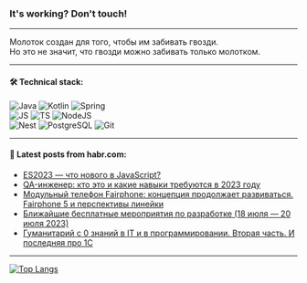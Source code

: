 ### It's working? Don't touch!

---
Молоток создан для того, чтобы им забивать гвозди. <br>
Но это не значит, что гвозди можно забивать только молотком.

---

#### 🛠️ Technical stack:

![Java](https://img.shields.io/badge/Java-informational?logo=Oracle&style=flat&logoColor=white&color=FF4500)
![Kotlin](https://img.shields.io/badge/Kotlin-informational?logo=Kotlin&style=flat&logoColor=white&color=774D97)
![Spring](https://img.shields.io/badge/SpringBoot-informational?logo=SpringBoot&style=flat&logoColor=white&color=6DB33F) <br>
![JS](https://img.shields.io/badge/JS-informational?logo=javaScript&style=flat&logoColor=black&color=F7Df1E)
![TS](https://img.shields.io/badge/TypeScript-informational?logo=typeScript&style=flat&logoColor=black&color=0667A8)
![NodeJS](https://img.shields.io/badge/NodeJS-informational?logo=node.js&style=flat&logoColor=white&color=70A760) <br>
![Nest](https://img.shields.io/badge/NestJS-informational?logo=NestJS&style=flat&logoColor=white&color=E0234E)
![PostgreSQL](https://img.shields.io/badge/PostgreSQL-informational?logo=PostgreSQL&style=flat&logoColor=white&color=DAA520)
![Git](https://img.shields.io/badge/Git-informational?logo=git&style=flat&logoColor=white&color=778899)

___

#### 💬 Latest posts from habr.com:

<!-- BLOG-POST-LIST:START -->
- [ES2023 — что нового в JavaScript?](https://habr.com/ru/articles/748232/?utm_source=habrahabr&utm_medium=rss&utm_campaign=748232)
- [QA-инженер: кто это и какие навыки требуются в 2023 году](https://habr.com/ru/articles/748228/?utm_source=habrahabr&utm_medium=rss&utm_campaign=748228)
- [Модульный телефон Fairphone: концепция продолжает развиваться. Fairphone 5 и перспективы линейки](https://habr.com/ru/companies/ru_mts/articles/748126/?utm_source=habrahabr&utm_medium=rss&utm_campaign=748126)
- [Ближайшие бесплатные мероприятия по разработке &lpar;18 июля — 20 июля 2023&rpar;](https://habr.com/ru/articles/748214/?utm_source=habrahabr&utm_medium=rss&utm_campaign=748214)
- [Гуманитарий с 0 знаний в IT и в программировании. Вторая часть. И последняя про 1С](https://habr.com/ru/articles/748212/?utm_source=habrahabr&utm_medium=rss&utm_campaign=748212)
<!-- BLOG-POST-LIST:END -->

---
[![Top Langs](https://github-readme-stats-git-master-advtsetting-gmailcom.vercel.app/api/top-langs/?username=zloylis&langs_count=10&hide_title=false&title_color=e6edf3&size_weight=0.5&count_weight=0.5&layout=compact&hide_border=true&theme=dracula)](https://github.com/zloylis)

<!-- ![GitHub stats](https://github-readme-stats-git-master-advtsetting-gmailcom.vercel.app/api?username=zloylis&show_icons=true&hide_border=true&theme=dracula&hide_title=true&include_all_commits=true&count_private=true&hide=contribs&hide_rank=true) -->
